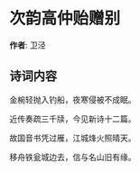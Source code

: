 # 次韵高仲贻赠别

**作者**: 卫泾

## 诗词内容

金椀轻抛入钓船，夜寒侵被不成眠。

近传奏疏三千牍，今见新诗十二篇。

故国音书凭过雁，江城烽火照晴天。

移舟铁瓮城边去，信与名山旧有缘。

